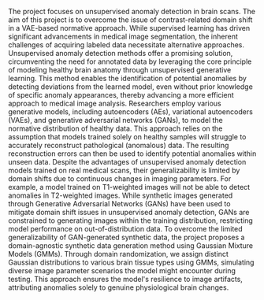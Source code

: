 The project focuses on unsupervised anomaly detection in brain scans. The aim of this project is to overcome the issue of contrast-related domain shift in a VAE-based normative approach. While supervised learning has driven significant advancements in medical image segmentation, the inherent challenges of acquiring labeled data necessitate alternative approaches. Unsupervised anomaly detection methods offer a promising solution, circumventing the need for annotated data by leveraging the core principle of modeling healthy brain anatomy through unsupervised generative learning. This method enables the identification of potential anomalies by detecting deviations from the learned model, even without prior knowledge of specific anomaly appearances, thereby advancing a more efficient approach to medical image analysis.
Researchers employ various generative models, including autoencoders (AEs), variational autoencoders (VAEs), and generative adversarial networks (GANs), to model the normative distribution of healthy data. This approach relies on the assumption that models trained solely on healthy samples will struggle to accurately reconstruct pathological (anomalous) data. The resulting reconstruction errors can then be used to identify potential anomalies within unseen data.
Despite the advantages of unsupervised anomaly detection models trained on real medical scans, their generalizability is limited by domain shifts due to continuous changes in imaging parameters. For example, a model trained on T1-weighted images will not be able to detect anomalies in T2-weighted images. While synthetic images generated through Generative Adversarial Networks (GANs) have been used to mitigate domain shift issues in unsupervised anomaly detection, GANs are constrained to generating images within the training distribution, restricting model performance on out-of-distribution data. To overcome the limited generalizability of GAN-generated synthetic data, the project proposes a domain-agnostic synthetic data generation method using Gaussian Mixture Models (GMMs). Through domain randomization, we assign distinct Gaussian distributions to various brain tissue types using GMMs, simulating diverse image parameter scenarios the model might encounter during testing. This approach ensures the model's resilience to image artifacts, attributing anomalies solely to genuine physiological brain changes. 

